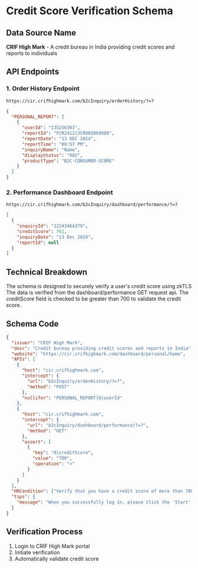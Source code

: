 # Credit Score Verification Schema

## Data Source Name

**CRIF High Mark** - A credit bureau in India providing credit scores and reports to individuals

## API Endpoints

### 1. Order History Endpoint

`https://cir.crifhighmark.com/b2cInquiry/orderHistory/?=?`

```json
{
  "PERSONAL_REPORT": [
    {
      "userId": "135256303",
      "reportId": "FCR241213CR803069988",
      "reportDate": "13 DEC 2024",
      "reportTime": "09:57 PM",
      "inquiryName": "Name",
      "displayStatus": "002",
      "productType": "B2C-CONSUMER-SCORE"
    }
  ]
}
```

### 2. Performance Dashboard Endpoint

`https://cir.crifhighmark.com/b2cInquiry/dashboard/performance/?=?`

```json
[
  {
    "inquiryId": "12243464379",
    "creditScore": 761,
    "inquiryDate": "13 Dec 2024",
    "reportId": null
  }
]
```

## Technical Breakdown

The schema is designed to securely verify a user's credit score using zkTLS
The data is verified from the dashboard/performance GET request api. The creditScore field is checked to be greater than 700 to validate the credit score.

## Schema Code

```json
{
  "issuer": "CRIF High Mark",
  "desc": "Credit bureau providing credit scores and reports in India",
  "website": "https://cir.crifhighmark.com/dashboard/personal/home",
  "APIs": [
    {
      "host": "cir.crifhighmark.com",
      "intercept": {
        "url": "b2cInquiry/orderHistory/?=?",
        "method": "POST"
      },
      "nullifer": "PERSONAL_REPORT|0|userId"
    },
    {
      "host": "cir.crifhighmark.com",
      "intercept": {
        "url": "b2cInquiry/dashboard/performance/?=?",
        "method": "GET"
      },
      "assert": [
        {
          "key": "0|creditScore",
          "value": "700",
          "operation": ">"
        }
      ]
    }
  ],
  "HRCondition": ["Verify that you have a credit score of more than 700"],
  "tips": {
    "message": "When you successfully log in, please click the 'Start' button to initiate the verification process."
  }
}
```

## Verification Process

1. Login to CRIF High Mark portal
2. Initiate verification
3. Automatically validate credit score
